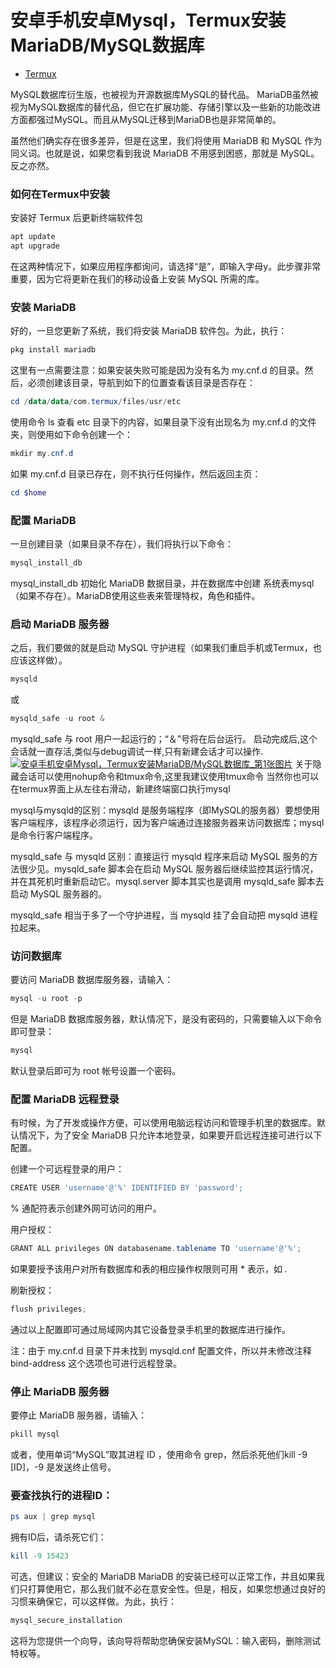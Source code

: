 # 安卓手机安卓Mysql，Termux安装MariaDB/MySQL数据库

- [Termux](https://www.it610.com/search/Termux/1.htm)

MySQL数据库衍生版，也被视为开源数据库MySQL的替代品。 MariaDB虽然被视为MySQL数据库的替代品，但它在扩展功能、存储引擎以及一些新的功能改进方面都强过MySQL。而且从MySQL迁移到MariaDB也是非常简单的。

虽然他们确实存在很多差异，但是在这里，我们将使用 MariaDB 和 MySQL 作为同义词。也就是说，如果您看到我说 MariaDB 不用感到困惑，那就是 MySQL。反之亦然。

### 如何在Termux中安装

安装好 Termux 后更新终端软件包

```powershell
apt update
apt upgrade
```

在这两种情况下，如果应用程序都询问，请选择“是”，即输入字母y。此步骤非常重要，因为它将更新在我们的移动设备上安装 MySQL 所需的库。

### 安装 MariaDB

好的，一旦您更新了系统，我们将安装 MariaDB 软件包。为此，执行：

```powershell
pkg install mariadb
```

这里有一点需要注意：如果安装失败可能是因为没有名为 my.cnf.d 的目录。然后，必须创建该目录，导航到如下的位置查看该目录是否存在：

```powershell
cd /data/data/com.termux/files/usr/etc
```

使用命令 ls 查看 etc 目录下的内容，如果目录下没有出现名为 my.cnf.d 的文件夹，则使用如下命令创建一个：

```powershell
mkdir my.cnf.d
```

如果 my.cnf.d 目录已存在，则不执行任何操作，然后返回主页：

```powershell
cd $home
```

### 配置 MariaDB

一旦创建目录（如果目录不存在），我们将执行以下命令：

```powershell
mysql_install_db
```

mysql_install_db 初始化 MariaDB 数据目录，并在数据库中创建 系统表mysql（如果不存在）。MariaDB使用这些表来管理特权，角色和插件。

### 启动 MariaDB 服务器

之后，我们要做的就是启动 MySQL 守护进程（如果我们重启手机或Termux，也应该这样做）。

```powershell
mysqld
```

或

```powershell
mysqld_safe -u root &
```

mysqld_safe 与 root 用户一起运行的；“＆”号将在后台运行。
启动完成后,这个会话就一直存活,类似与debug调试一样,只有新建会话才可以操作.
[![安卓手机安卓Mysql，Termux安装MariaDB/MySQL数据库_第1张图片](https://img.it610.com/image/info8/8c34b5611f8446abbf6f0200ce966111.jpg)](https://img.it610.com/image/info8/8c34b5611f8446abbf6f0200ce966111.jpg)
关于隐藏会话可以使用nohup命令和tmux命令,这里我建议使用tmux命令
当然你也可以在termux界面上从左往右滑动，新建终端窗口执行mysql

mysql与mysqld的区别：mysqld 是服务端程序（即MySQL的服务器）要想使用客户端程序，该程序必须运行，因为客户端通过连接服务器来访问数据库；mysql 是命令行客户端程序。

mysqld_safe 与 mysqld 区别：直接运行 mysqld 程序来启动 MySQL 服务的方法很少见。mysqld_safe 脚本会在启动 MySQL 服务器后继续监控其运行情况，并在其死机时重新启动它。mysql.server 脚本其实也是调用 mysqld_safe 脚本去启动 MySQL 服务器的。

mysqld_safe 相当于多了一个守护进程，当 mysqld 挂了会自动把 mysqld 进程拉起来。

### 访问数据库

要访问 MariaDB 数据库服务器，请输入：

```powershell
mysql -u root -p
```

但是 MariaDB 数据库服务器，默认情况下，是没有密码的，只需要输入以下命令即可登录：

```powershell
mysql
```

默认登录后即可为 root 帐号设置一个密码。

### 配置 MariaDB 远程登录

有时候，为了开发或操作方便，可以使用电脑远程访问和管理手机里的数据库。默认情况下，为了安全 MariaDB 只允许本地登录，如果要开启远程连接可进行以下配置。

创建一个可远程登录的用户：

```powershell
CREATE USER 'username'@'%' IDENTIFIED BY 'password';
```

% 通配符表示创建外网可访问的用户。

用户授权：

```powershell
GRANT ALL privileges ON databasename.tablename TO 'username'@'%';
```

如果要授予该用户对所有数据库和表的相应操作权限则可用 * 表示，如 *.*

刷新授权：

```powershell
flush privileges;
```

通过以上配置即可通过局域网内其它设备登录手机里的数据库进行操作。

注：由于 my.cnf.d 目录下并未找到 mysqld.cnf 配置文件，所以并未修改注释 bind-address 这个选项也可进行远程登录。

### 停止 MariaDB 服务器

要停止 MariaDB 服务器，请输入：

```powershell
pkill mysql
```

或者，使用单词“MySQL”取其进程 ID ，使用命令 grep，然后杀死他们kill -9 [ID]，-9 是发送终止信号。

### 要查找执行的进程ID：

```powershell
ps aux | grep mysql
```

拥有ID后，请杀死它们：

```powershell
kill -9 15423
```

可选，但建议：安全的 MariaDB
MariaDB 的安装已经可以正常工作，并且如果我们只打算使用它，那么我们就不必在意安全性。但是，相反，如果您想通过良好的习惯来确保它，可以这样做。为此，执行：

```powershell
mysql_secure_installation
```

这将为您提供一个向导，该向导将帮助您确保安装MySQL：输入密码，删除测试特权等。